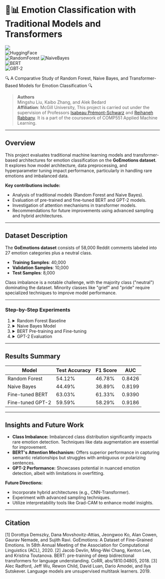 # 🧠📊 Emotion Classification with Traditional Models and Transformers  
![](https://img.shields.io/badge/python-3.10%2B-blue?logo=Python)  
![HuggingFace](https://img.shields.io/badge/huggingface-transformers-yellow?logo=huggingface)  
![RandomForest](https://img.shields.io/badge/Random%20Forest-text_classification-green)
![NaiveBayes](https://img.shields.io/badge/NaiveBayes-nonparametric_model-lightblue)  
![BERT](https://img.shields.io/badge/BERT-fine_tuning-red)  
![GBT-2](https://img.shields.io/badge/GBT2-fine_tuning-white)  

🔍 A Comparative Study of Random Forest, Naive Bayes, and Transformer-Based Models for Emotion Classification 🔍  

> **Authors**  
> Mingshu Liu, Kaibo Zhang, and Alek Bedard  
> **Affiliation**: McGill University, This project is carried out under the supervision of Professors [Isabeau Prémont-Schwarz](https://www.cs.mcgill.ca/~isabeau/) and [Reihaneh Rabbany](http://www.reirab.com/). It is a part of the coursework of COMP551 Applied Machine Learning.

---

## Overview  

This project evaluates traditional machine learning models and transformer-based architectures for emotion classification on the **GoEmotions dataset**. It explores how model architecture, data preprocessing, and hyperparameter tuning impact performance, particularly in handling rare emotions and imbalanced data.  

**Key contributions include:**  
- Analysis of traditional models (Random Forest and Naive Bayes).  
- Evaluation of pre-trained and fine-tuned BERT and GPT-2 models.  
- Investigation of attention mechanisms in transformer models.  
- Recommendations for future improvements using advanced sampling and hybrid architectures.  

---

## Dataset Description  

The **GoEmotions dataset** consists of 58,000 Reddit comments labeled into 27 emotion categories plus a neutral class.  

- **Training Samples**: 40,000  
- **Validation Samples**: 10,000  
- **Test Samples**: 8,000  

Class imbalance is a notable challenge, with the majority class ("neutral") dominating the dataset. Minority classes like "grief" and "pride" require specialized techniques to improve model performance.  

---

### Step-by-Step Experiments  

1. <details>  
    <summary>Random Forest Baseline</summary>  

    - Leveraged bag-of-words representation for text features.  
    - Achieved **training accuracy: 99.61%** and **test accuracy: 54.12%**, indicating significant overfitting.  
    - Struggled with rare emotions due to shallow feature representations.  
   </details>  

2. <details>  
    <summary>Naive Bayes Model</summary>  

    - Tuned smoothing hyperparameter (`alpha`) for optimal performance.  
    - Test accuracy: **44.49%**, F1 score: **36.89%**, and AUC: **0.8199%.**  
    - Highlighted limitations of the independence assumption in nuanced text classification.  
   </details>  

3. <details>  
    <summary>BERT Pre-training and Fine-tuning</summary>  

    - Pre-trained BERT struggled with **test accuracy: 3.33%**.  
    - Fine-tuned BERT achieved **accuracy: 63.03%, F1 score: 61.33%, and AUC: 0.9390%.**  
    - Attention analysis revealed strengths in token-level embedding and contextual relationships but struggled with rare emotions.  
   </details>  

4. <details>  
    <summary>GPT-2 Evaluation</summary>  

    - Fine-tuned GPT-2 achieved **accuracy: 59.59%** and **AUC: 0.9186%.**  
    - Demonstrated improvements over pre-trained performance but exhibited signs of overfitting.  
   </details>  

---

## Results Summary  

| Model                | Test Accuracy | F1 Score | AUC   |  
|----------------------|---------------|----------|-------|  
| Random Forest        | 54.12%        | 46.78%   | 0.8426 |  
| Naive Bayes          | 44.49%        | 36.89%   | 0.8199 |  
| Fine-tuned BERT      | 63.03%        | 61.33%   | 0.9390 |  
| Fine-tuned GPT-2     | 59.59%        | 58.29%   | 0.9186 |  

---

## Insights and Future Work  

- **Class Imbalance:** Imbalanced class distribution significantly impacts rare emotion detection. Techniques like data augmentation are essential for improvement.  
- **BERT's Attention Mechanism:** Offers superior performance in capturing semantic relationships but struggles with ambiguous or polarizing sentences.  
- **GPT-2 Performance:** Showcases potential in nuanced emotion detection, albeit with limitations in overfitting.  

**Future Directions:**  
- Incorporate hybrid architectures (e.g., CNN-Transformer).  
- Experiment with advanced sampling techniques.  
- Utilize interpretability tools like Grad-CAM to enhance model insights.  

---

## Citation  
[1] Dorottya Demszky, Dana Movshovitz-Attias, Jeongwoo Ko, Alan Cowen, Gaurav Nemade, and Sujith Ravi.
GoEmotions: A Dataset of Fine-Grained Emotions. In 58th Annual Meeting of the Association for Computational Linguistics (ACL), 2020.
[2] Jacob Devlin, Ming-Wei Chang, Kenton Lee, and Kristina Toutanova. BERT: pre-training of deep bidirectional
transformers for language understanding. CoRR, abs/1810.04805, 2018.
[3] Alec Radford, Jeff Wu, Rewon Child, David Luan, Dario Amodei, and Ilya Sutskever. Language models are
unsupervised multitask learners. 2019.
